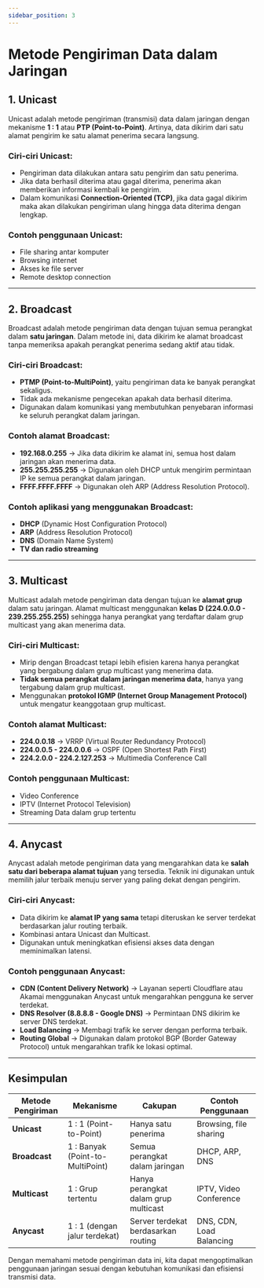 ```yaml
---
sidebar_position: 3
---
```


# Metode Pengiriman Data dalam Jaringan

## 1. Unicast
Unicast adalah metode pengiriman (transmisi) data dalam jaringan dengan mekanisme **1 : 1** atau **PTP (Point-to-Point)**. Artinya, data dikirim dari satu alamat pengirim ke satu alamat penerima secara langsung.

### Ciri-ciri Unicast:
- Pengiriman data dilakukan antara satu pengirim dan satu penerima.
- Jika data berhasil diterima atau gagal diterima, penerima akan memberikan informasi kembali ke pengirim.
- Dalam komunikasi **Connection-Oriented (TCP)**, jika data gagal dikirim maka akan dilakukan pengiriman ulang hingga data diterima dengan lengkap.

### Contoh penggunaan Unicast:
- File sharing antar komputer
- Browsing internet
- Akses ke file server
- Remote desktop connection

---

## 2. Broadcast
Broadcast adalah metode pengiriman data dengan tujuan semua perangkat dalam **satu jaringan**. Dalam metode ini, data dikirim ke alamat broadcast tanpa memeriksa apakah perangkat penerima sedang aktif atau tidak.

### Ciri-ciri Broadcast:
- **PTMP (Point-to-MultiPoint)**, yaitu pengiriman data ke banyak perangkat sekaligus.
- Tidak ada mekanisme pengecekan apakah data berhasil diterima.
- Digunakan dalam komunikasi yang membutuhkan penyebaran informasi ke seluruh perangkat dalam jaringan.

### Contoh alamat Broadcast:
- **192.168.0.255** → Jika data dikirim ke alamat ini, semua host dalam jaringan akan menerima data.
- **255.255.255.255** → Digunakan oleh DHCP untuk mengirim permintaan IP ke semua perangkat dalam jaringan.
- **FFFF.FFFF.FFFF** → Digunakan oleh ARP (Address Resolution Protocol).

### Contoh aplikasi yang menggunakan Broadcast:
- **DHCP** (Dynamic Host Configuration Protocol)
- **ARP** (Address Resolution Protocol)
- **DNS** (Domain Name System)
- **TV dan radio streaming**

---

## 3. Multicast
Multicast adalah metode pengiriman data dengan tujuan ke **alamat grup** dalam satu jaringan. Alamat multicast menggunakan **kelas D (224.0.0.0 - 239.255.255.255)** sehingga hanya perangkat yang terdaftar dalam grup multicast yang akan menerima data.

### Ciri-ciri Multicast:
- Mirip dengan Broadcast tetapi lebih efisien karena hanya perangkat yang bergabung dalam grup multicast yang menerima data.
- **Tidak semua perangkat dalam jaringan menerima data**, hanya yang tergabung dalam grup multicast.
- Menggunakan **protokol IGMP (Internet Group Management Protocol)** untuk mengatur keanggotaan grup multicast.

### Contoh alamat Multicast:
- **224.0.0.18** → VRRP (Virtual Router Redundancy Protocol)
- **224.0.0.5 - 224.0.0.6** → OSPF (Open Shortest Path First)
- **224.2.0.0 - 224.2.127.253** → Multimedia Conference Call

### Contoh penggunaan Multicast:
- Video Conference
- IPTV (Internet Protocol Television)
- Streaming Data dalam grup tertentu

---

## 4. Anycast
Anycast adalah metode pengiriman data yang mengarahkan data ke **salah satu dari beberapa alamat tujuan** yang tersedia. Teknik ini digunakan untuk memilih jalur terbaik menuju server yang paling dekat dengan pengirim.

### Ciri-ciri Anycast:
- Data dikirim ke **alamat IP yang sama** tetapi diteruskan ke server terdekat berdasarkan jalur routing terbaik.
- Kombinasi antara Unicast dan Multicast.
- Digunakan untuk meningkatkan efisiensi akses data dengan meminimalkan latensi.

### Contoh penggunaan Anycast:
- **CDN (Content Delivery Network)** → Layanan seperti Cloudflare atau Akamai menggunakan Anycast untuk mengarahkan pengguna ke server terdekat.
- **DNS Resolver (8.8.8.8 - Google DNS)** → Permintaan DNS dikirim ke server DNS terdekat.
- **Load Balancing** → Membagi trafik ke server dengan performa terbaik.
- **Routing Global** → Digunakan dalam protokol BGP (Border Gateway Protocol) untuk mengarahkan trafik ke lokasi optimal.

---

## Kesimpulan
| Metode Pengiriman | Mekanisme | Cakupan | Contoh Penggunaan |
|------------------|-----------|---------|------------------|
| **Unicast** | 1 : 1 (Point-to-Point) | Hanya satu penerima | Browsing, file sharing |
| **Broadcast** | 1 : Banyak (Point-to-MultiPoint) | Semua perangkat dalam jaringan | DHCP, ARP, DNS |
| **Multicast** | 1 : Grup tertentu | Hanya perangkat dalam grup multicast | IPTV, Video Conference |
| **Anycast** | 1 : 1 (dengan jalur terdekat) | Server terdekat berdasarkan routing | DNS, CDN, Load Balancing |

Dengan memahami metode pengiriman data ini, kita dapat mengoptimalkan penggunaan jaringan sesuai dengan kebutuhan komunikasi dan efisiensi transmisi data.